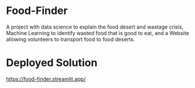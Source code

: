 # Food-Finder
A project with data science to explain the food desert and wastage crisis, Machine Learning to identify wasted food that is good to eat, and a Website allowing volunteers to transport food to food deserts.

# Deployed Solution
https://food-finder.streamlit.app/
